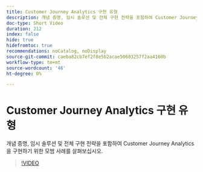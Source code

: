 ```yaml
---
title: Customer Journey Analytics 구현 유형
description: 개념 증명, 임시 솔루션 및 전체 구현 전략을 포함하여 Customer Journey Analytics을 구현하기 위한 모범 사례를 살펴보십시오.
doc-type: Short Video
duration: 212
index: false
hide: true
hidefromtoc: true
recommendations: noCatalog, noDisplay
source-git-commit: caeba82cb7ef2f8e5b2acae50603257f2aa4160b
workflow-type: tm+mt
source-wordcount: '46'
ht-degree: 0%

---
```



# Customer Journey Analytics 구현 유형

개념 증명, 임시 솔루션 및 전체 구현 전략을 포함하여 Customer Journey Analytics을 구현하기 위한 모범 사례를 살펴보십시오.

<!-- 62_S113_3442460_211_best-practices-for-implementing-customer-journey-analytics -->
>[!VIDEO](https://video.tv.adobe.com/v/3458311/?learn=on&enablevpops=true)

